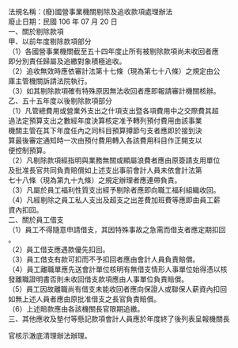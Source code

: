 法規名稱：(廢)國營事業機關剔除及追收款項處理辦法  
廢止日期：民國 106 年 07 月 20 日  
一、關於剔除款項  
甲、以前年度剔除款項部分  
（1）各國營事業機關截至五十四年度止所有被剔除款項尚未收回者應  
即分別責任歸屬及追繳對象積極追收。  
（2）追收無效時應依審計法第十七條（現為第七十八條）之規定由公  
庫主管機關訴請法院執行。  
（3）如其剔除款項確有特殊原因無法收回者應即報請審計機關核辦。  
乙、五十五年度以後剔除款項部分  
（1）凡管總費用或營業外支出之什項支出暨各項費用中之交際費其超  
過法定預算支出之數經年度決算核定准予轉列預付費用由該事業  
機關主管在其下年度任內之同科目預算撙節勻支者應即於接到決  
算最後審定通知時一次由預付費用轉入各該費用科目作正開支以  
便控制預算。  
（2）凡剔除款項經指明與業務無關或顯屬浪費者應由原簽請支用單位  
及批准長官共同負責賠償如上述支出事前會計人員未依會計法第  
七十八條（現為第九十九條）之規定辦理者應連帶負責。  
（3）凡屬於員工福利性質支出經予剔除者應即向職工福利組織收回。  
（4）凡經剔除之員工私人支出及超支之出差費加班費等應即由員工薪  
資內扣回。  
二、關於員工借支  
（1）員工不得隨意申請借支，其因特殊事故之急需而借支者應定期扣回  
。  
（2）員工借支應遇款優先扣回。  
（3）員工借支有款可扣而不予扣回者應由會計人員負責賠償。  
（4）員工離職單應先送會計單位核明有無借支情形人事單位始得憑以核  
發離職證明書否則未收回借支款項應由人事單位負責賠償。  
（5）員工因故離職尚有借支未能收回者應向保證人或聯保人薪資內扣回  
如無上述人員者應由原批准借支之長官負責賠償。  
（6）上述賠款應由各該機關長官限期追繳。  
三、其他應收及墊付等懸記款項會計人員應於年度終了後列表呈報機關長  


官核示澈底清理辦法辦理。  


